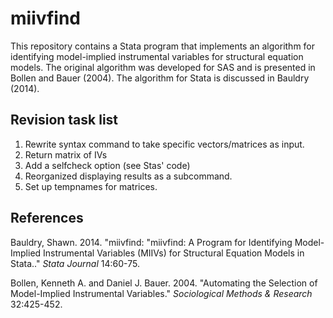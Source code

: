 # miivfind
This repository contains a Stata program that implements an algorithm for identifying model-implied instrumental variables for structural equation models. The original algorithm was developed for SAS and is presented in Bollen and Bauer (2004). The algorithm for Stata is discussed in Bauldry (2014).

## Revision task list
1. Rewrite syntax command to take specific vectors/matrices as input.
2. Return matrix of IVs
3. Add a selfcheck option (see Stas' code)
4. Reorganized displaying results as a subcommand.
5. Set up tempnames for matrices.

## References
Bauldry, Shawn. 2014. "miivfind: "miivfind: A Program for Identifying Model-Implied Instrumental Variables (MIIVs) for Structural Equation Models in Stata.." *Stata Journal* 14:60-75.

Bollen, Kenneth A. and Daniel J. Bauer. 2004. "Automating the Selection of Model-Implied Instrumental Variables." *Sociological Methods & Research* 32:425-452.